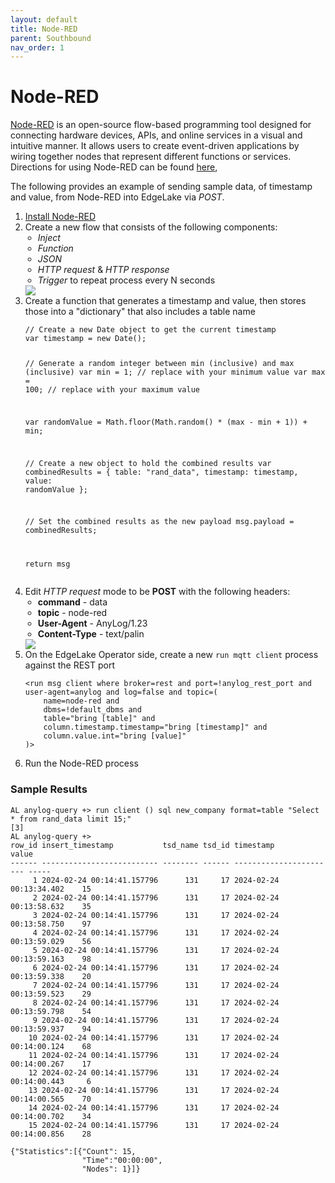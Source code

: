 ```yaml
---
layout: default
title: Node-RED
parent: Southbound
nav_order: 1
---
```

# Node-RED
[Node-RED](https://nodered.org/) is an open-source flow-based programming tool designed for connecting hardware devices, 
APIs, and online services in a visual and intuitive manner. It allows users to create event-driven applications by wiring 
together nodes that represent different functions or services. Directions for using Node-RED can be found [here](https://nodered.org/docs/user-guide/),

The following provides an example of sending sample data, of timestamp and value, from Node-RED into EdgeLake via _POST_.  
<ol start="1">
<li><a href="https://nodered.org/docs/getting-started/local" target="_blank">Install Node-RED</a></li>

<li>Create a <a herf="https://github.com/EdgeLake/edgelake.github.io/blob/main/docs/examples/node_red_sample_flow.json" target="_blank">new flow</a> 
that consists of the following components:
   <ul style="padding-left: 20px;">
      <li><i>Inject</i></li>
      <li><i>Function</i></li>
      <li><i>JSON</i></li>
      <li><i>HTTP request</i> & <i>HTTP response</i></li>
      <li><i>Trigger</i> to repeat process every N seconds</li>
   </ul>
<div class="image-frame"><img src="../../../imgs/node_red_flow.png" /></div>
</li> 

<li>Create a function that generates a timestamp and value, then stores those into a "dictionary" that also includes a table name
<pre class="code-frame"><code class="language-javascript">// Create a new Date object to get the current timestamp
var timestamp = new Date();

// Generate a random integer between min (inclusive) and max (inclusive)
var min = 1; // replace with your minimum value
var max = 100; // replace with your maximum value

var randomValue = Math.floor(Math.random() * (max - min + 1)) + min;

// Create a new object to hold the combined results
var combinedResults = {
    table: "rand_data", 
    timestamp: timestamp,
    value: randomValue
};

// Set the combined results as the new payload
msg.payload = combinedResults;

return msg
</code></pre></li>

<li>Edit <i>HTTP request</i> mode to be <b>POST</b> with the following headers:
   <ul style="padding-left: 20px;">
      <li><b>command</b> - data</li>
      <li><b>topic</b> - node-red</li>
      <li><b>User-Agent</b> - AnyLog/1.23</li>
      <li><b>Content-Type</b> - text/palin</li>
   </ul>
<div class="image-frame"><img src="../../../imgs/node_red_http_request.png" /></div>
</li>

<li>On the EdgeLake Operator side, create a new <code class="language-anylog">run mqtt client</code> process against the REST port

<pre class="code-frame"><code class="language-anylog">&lt;run msg client where broker=rest and port=!anylog_rest_port and user-agent=anylog and log=false and topic=(
    name=node-red and 
    dbms=!default_dbms and
    table="bring [table]" and
    column.timestamp.timestamp="bring [timestamp]" and
    column.value.int="bring [value]"
)&gt;</code></pre></li>

<li>Run the Node-RED process</li>
</ol> 


### Sample Results
<pre class="code-frame"><code class="language-anylog">AL anylog-query +> run client () sql new_company format=table "Select * from rand_data limit 15;" 
[3]
AL anylog-query +> 
row_id insert_timestamp           tsd_name tsd_id timestamp               value
------ -------------------------- -------- ------ ----------------------- ----- 
     1 2024-02-24 00:14:41.157796      131     17 2024-02-24 00:13:34.402    15 
     2 2024-02-24 00:14:41.157796      131     17 2024-02-24 00:13:58.632    35 
     3 2024-02-24 00:14:41.157796      131     17 2024-02-24 00:13:58.750    97 
     4 2024-02-24 00:14:41.157796      131     17 2024-02-24 00:13:59.029    56 
     5 2024-02-24 00:14:41.157796      131     17 2024-02-24 00:13:59.163    98 
     6 2024-02-24 00:14:41.157796      131     17 2024-02-24 00:13:59.338    20 
     7 2024-02-24 00:14:41.157796      131     17 2024-02-24 00:13:59.523    29 
     8 2024-02-24 00:14:41.157796      131     17 2024-02-24 00:13:59.798    54 
     9 2024-02-24 00:14:41.157796      131     17 2024-02-24 00:13:59.937    94 
    10 2024-02-24 00:14:41.157796      131     17 2024-02-24 00:14:00.124    68 
    11 2024-02-24 00:14:41.157796      131     17 2024-02-24 00:14:00.267    17 
    12 2024-02-24 00:14:41.157796      131     17 2024-02-24 00:14:00.443     6 
    13 2024-02-24 00:14:41.157796      131     17 2024-02-24 00:14:00.565    70 
    14 2024-02-24 00:14:41.157796      131     17 2024-02-24 00:14:00.702    34 
    15 2024-02-24 00:14:41.157796      131     17 2024-02-24 00:14:00.856    28 

{"Statistics":[{"Count": 15,
                "Time":"00:00:00",
                "Nodes": 1}]}
</code></pre>